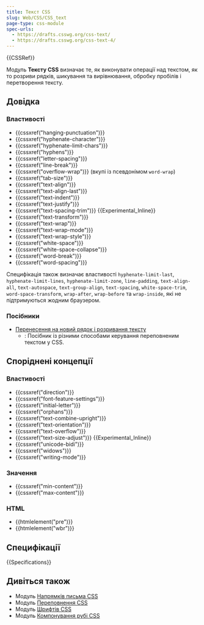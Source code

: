 ```yaml
---
title: Текст CSS
slug: Web/CSS/CSS_text
page-type: css-module
spec-urls:
  - https://drafts.csswg.org/css-text/
  - https://drafts.csswg.org/css-text-4/
---
```


{{CSSRef}}

Модуль **Тексту CSS** визначає те, як виконувати операції над текстом, як то розриви рядків, шикування та вирівнювання, обробку пробілів і перетворення тексту.

## Довідка

### Властивості

- {{cssxref("hanging-punctuation")}}
- {{cssxref("hyphenate-character")}}
- {{cssxref("hyphenate-limit-chars")}}
- {{cssxref("hyphens")}}
- {{cssxref("letter-spacing")}}
- {{cssxref("line-break")}}
- {{cssxref("overflow-wrap")}} (вкупі із псевдонімом `word-wrap`)
- {{cssxref("tab-size")}}
- {{cssxref("text-align")}}
- {{cssxref("text-align-last")}}
- {{cssxref("text-indent")}}
- {{cssxref("text-justify")}}
- {{cssxref("text-spacing-trim")}} {{Experimental_Inline}}
- {{cssxref("text-transform")}}
- {{cssxref("text-wrap")}}
- {{cssxref("text-wrap-mode")}}
- {{cssxref("text-wrap-style")}}
- {{cssxref("white-space")}}
- {{cssxref("white-space-collapse")}}
- {{cssxref("word-break")}}
- {{cssxref("word-spacing")}}

Специфікація також визначає властивості `hyphenate-limit-last`, `hyphenate-limit-lines`, `hyphenate-limit-zone`, `line-padding`, `text-align-all`, `text-autospace`, `text-group-align`, `text-spacing`, `white-space-trim`, `word-space-transform`, `wrap-after`, `wrap-before` та `wrap-inside`, які не підтримуються жодним браузером.

### Посібники

- [Перенесення на новий рядок і розривання тексту](/uk/docs/Web/CSS/CSS_text/Wrapping_breaking_text)
  - : Посібник із різними способами керування переповненим текстом у CSS.

## Споріднені концепції

### Властивості

- {{cssxref("direction")}}
- {{cssxref("font-feature-settings")}}
- {{cssxref("initial-letter")}}
- {{cssxref("orphans")}}
- {{cssxref("text-combine-upright")}}
- {{cssxref("text-orientation")}}
- {{cssxref("text-overflow")}}
- {{cssxref("text-size-adjust")}} {{Experimental_Inline}}
- {{cssxref("unicode-bidi")}}
- {{cssxref("widows")}}
- {{cssxref("writing-mode")}}

### Значення

- {{cssxref("min-content")}}
- {{cssxref("max-content")}}

### HTML

- {{htmlelement("pre")}}
- {{htmlelement("wbr")}}

## Специфікації

{{Specifications}}

## Дивіться також

- Модуль [Напрямків письма CSS](/uk/docs/Web/CSS/CSS_writing_modes)
- Модуль [Переповнення CSS](/uk/docs/Web/CSS/CSS_overflow)
- Модуль [Шрифтів CSS](/uk/docs/Web/CSS/CSS_fonts)
- Модуль [Компонування рубі CSS](/uk/docs/Web/CSS/CSS_ruby_layout)
